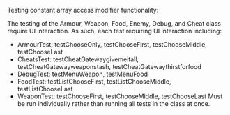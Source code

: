Testing constant array access modifier functionality:

The testing of the Armour, Weapon, Food, Enemy, Debug, and Cheat class require UI interaction.
As such, each test requiring UI interaction including:
* ArmourTest: testChooseOnly, testChooseFirst, testChooseMiddle, testChooseLast
* CheatsTest: testCheatGatewaygivemeitall, testCheatGatewayweaponstash, testCheatGatewaythirstforfood
* DebugTest: testMenuWeapon, testMenuFood
* FoodTest: testListChooseFirst, testListChooseMiddle, testListChooseLast
* WeaponTest: testChooseFirst, testChooseMiddle, testChooseLast
Must be run individually rather than running all tests in the class at once.